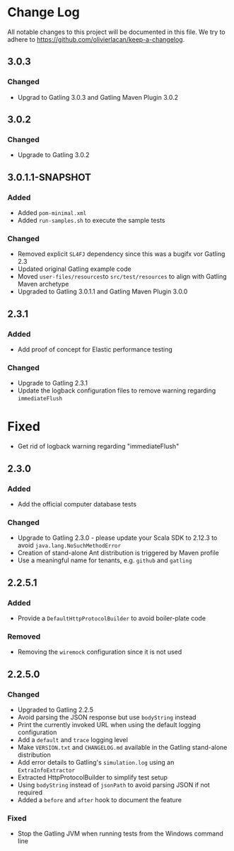 # Change Log

All notable changes to this project will be documented in this file. We try to adhere to https://github.com/olivierlacan/keep-a-changelog.

## 3.0.3

### Changed
- Upgrad to Gatling 3.0.3 and Gatling Maven Plugin 3.0.2

## 3.0.2

### Changed
- Upgrade to Gatling 3.0.2

## 3.0.1.1-SNAPSHOT

### Added 
- Added `pom-minimal.xml` 
- Added `run-samples.sh` to execute the sample tests

### Changed
- Removed explicit `SL4FJ` dependency since this was a bugifx vor Gatling 2.3
- Updated original Gatling example code
- Moved `user-files/resources`to `src/test/resources` to align with Gatling Maven archetype
- Upgraded to Gatling 3.0.1.1 and Gatling Maven Plugin 3.0.0

## 2.3.1

### Added
- Add proof of concept for Elastic performance testing

### Changed
- Upgrade to Gatling 2.3.1
- Update the logback configuration files to remove warning regarding `immediateFlush`

# Fixed
- Get rid of logback warning regarding "immediateFlush"

## 2.3.0

### Added
- Add the official computer database tests

### Changed
- Upgrade to Gatling 2.3.0 - please update your Scala SDK to 2.12.3 to avoid `java.lang.NoSuchMethodError`
- Creation of stand-alone Ant distribution is triggered by Maven profile
- Use a meaningful name for tenants, e.g. `github` and `gatling`

## 2.2.5.1

### Added
- Provide a `DefaultHttpProtocolBuilder` to avoid boiler-plate code

### Removed
- Removing the `wiremock` configuration since it is not used

## 2.2.5.0

### Changed
- Upgraded to Gatling 2.2.5
- Avoid parsing the JSON response but use `bodyString` instead
- Print the currently invoked URL when using the default logging configuration
- Add a `default` and `trace` logging level
- Make `VERSION.txt` and `CHANGELOG.md` available in the Gatling stand-alone distribution
- Add error details to Gatling's `simulation.log`  using an `ExtraInfoExtractor`
- Extracted HttpProtocolBuilder to simplify test setup
- Using `bodyString` instead of `jsonPath` to avoid parsing JSON if not required
- Added a `before` and `after` hook to document the feature 

### Fixed
- Stop the Gatling JVM when running tests from the Windows command line
